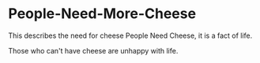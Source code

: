 # People-Need-More-Cheese
This describes the need for cheese
People Need Cheese, it is a fact of life.

Those who can't have cheese are unhappy with life.
